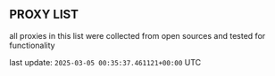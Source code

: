 ## PROXY LIST

all proxies in this list were collected from open sources and tested for functionality

last update: `2025-03-05 00:35:37.461121+00:00` UTC